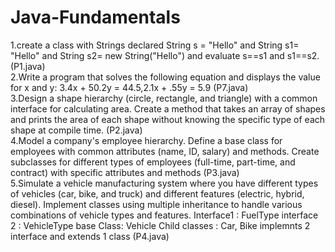# Java-Fundamentals
1.create a class with Strings declared String s = "Hello" and String s1= "Hello" and String s2= new String("Hello") and evaluate s==s1 and s1==s2.(P1.java)<br>
2.Write a program that solves the following equation and displays the value for x and y: 3.4x + 50.2y = 44.5,2.1x + .55y = 5.9 (P7.java)
<br>
3.Design a shape hierarchy (circle, rectangle, and triangle) with a common interface for calculating area. Create a method that takes an array of shapes and prints the area of each shape without knowing the specific type of each shape at compile time. (P2.java)
<br>
4.Model a company's employee hierarchy. Define a base class for employees with common attributes (name, ID, salary) and methods. Create subclasses for different types of employees (full-time, part-time, and contract) with specific attributes and methods (P3.java)
<br>
5.Simulate a vehicle manufacturing system where you have different types of vehicles (car, bike, and truck) and different features (electric, hybrid, diesel). Implement classes using multiple inheritance to handle various combinations of vehicle types and features.
Interface1 : FuelType
interface 2 : VehicleType
base Class: Vehicle
Child classes : Car, Bike implemnts 2 interface and extends 1 class (P4.java)
